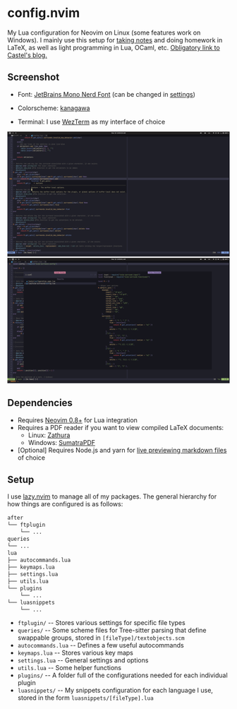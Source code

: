 # config.nvim

My Lua configuration for Neovim on Linux (some features work on Windows). I
mainly use this setup for [taking notes](https://github.com/kylechui/latex) and
doing homework in LaTeX, as well as light programming in Lua, OCaml, etc.
[Obligatory link to Castel's blog.](https://castel.dev/post/lecture-notes-1/)

## Screenshot

- Font:
  [JetBrains Mono Nerd Font](https://github.com/ryanoasis/nerd-fonts/tree/master/patched-fonts/JetBrainsMono/Ligatures)
  (can be changed in
  [settings](https://github.com/kylechui/config.nvim/blob/f8ed82242dd8b55271ea2f3b453d15b9be8d5df9/lua/settings.lua#L13))

- Colorscheme: [kanagawa](https://github.com/rebelot/kanagawa.nvim)

- Terminal: I use [WezTerm](https://github.com/wez/wezterm) as my interface of
  choice

![nvim](./screenshot.png)
![nvim](./screenshot2.png)

## Dependencies

- Requires [Neovim 0.8+](https://github.com/neovim/neovim/releases) for Lua
  integration
- Requires a PDF reader if you want to view compiled LaTeX documents:
  - Linux: [Zathura](https://pwmt.org/projects/zathura/)
  - Windows:
    [SumatraPDF](https://www.sumatrapdfreader.org/download-free-pdf-viewer)
- \[Optional] Requires Node.js and yarn for
  [live previewing markdown files](https://github.com/iamcco/markdown-preview.nvim)
  of choice

## Setup

I use [lazy.nvim](https://github.com/folke/lazy.nvim) to manage all of my
packages. The general hierarchy for how things are configured is as follows:

    after
    └── ftplugin
        └── ...
    queries
    └── ...
    lua
    ├── autocommands.lua
    ├── keymaps.lua
    ├── settings.lua
    ├── utils.lua
    └── plugins
        └── ...
    └── luasnippets
        └── ...

- `ftplugin/` -- Stores various settings for specific file types
- `queries/` -- Some scheme files for Tree-sitter parsing that define swappable
  groups, stored in `[fileType]/textobjects.scm`
- `autocommands.lua` -- Defines a few useful autocommands
- `keymaps.lua` -- Stores various key maps
- `settings.lua` -- General settings and options
- `utils.lua` -- Some helper functions
- `plugins/` -- A folder full of the configurations needed for each individual
  plugin
- `luasnippets/` -- My snippets configuration for each language I use, stored in
  the form `luasnippets/[fileType].lua`
